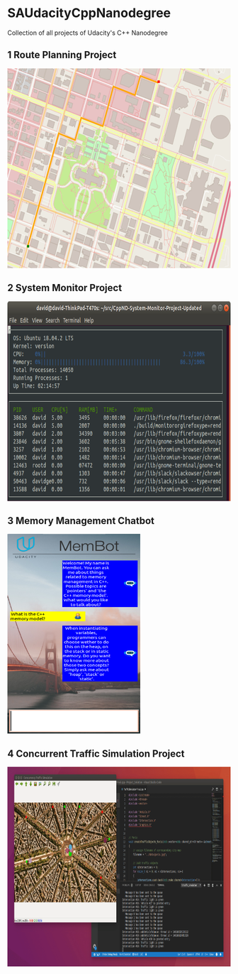 # SAUdacityCppNanodegree
Collection of all projects of Udacity's C++ Nanodegree

## 1 Route Planning Project

<img src="images/map.png" width="600" height="450" />

## 2 System Monitor Project

<img src="images/monitor.png" width="600" height="450" />

## 3 Memory Management Chatbot

<img src="images/chatbot_demo.png" width="300" height="450" />

## 4 Concurrent Traffic Simulation Project

<img src="images/traffic_simulation.gif" width="600" height="450" />